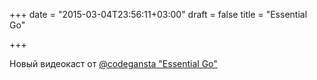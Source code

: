 +++
date = "2015-03-04T23:56:11+03:00"
draft = false
title = "Essential Go"

+++

<p>Новый видеокаст от <a href="http://codegangsta.io/blog/2015/03/03/announcing-essential-go/">@codegansta &quot;Essential Go&quot;</a></p>


